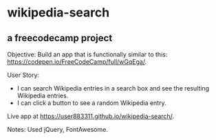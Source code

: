 # wikipedia-search
## a freecodecamp project

Objective: Build an app that is functionally similar to this: https://codepen.io/FreeCodeCamp/full/wGqEga/.

User Story: 
- I can search Wikipedia entries in a search box and see the 
resulting Wikipedia entries.
- I can click a button to see a random Wikipedia entry.

Live app at https://user883311.github.io/wikipedia-search/. 

Notes: Used jQuery, FontAwesome. 